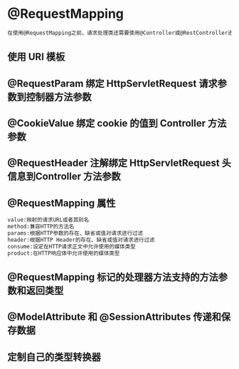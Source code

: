 # @RequestMapping
```md
在使用@RequestMapping之前，请求处理类还需要使用@Controller或@RestController进行标记
```

## 使用 URI 模板
## @RequestParam 绑定 HttpServletRequest 请求参数到控制器方法参数
## @CookieValue 绑定 cookie 的值到 Controller 方法参数
## @RequestHeader 注解绑定 HttpServletRequest 头信息到Controller 方法参数
## @RequestMapping 属性
```md
value:映射的请求URL或者其别名
method:兼容HTTP的方法名
params:根据HTTP参数的存在、缺省或值对请求进行过滤
header:根据HTTP Header的存在、缺省或值对请求进行过滤
consume:设定在HTTP请求正文中允许使用的媒体类型
product:在HTTP响应体中允许使用的媒体类型
```
## @RequestMapping 标记的处理器方法支持的方法参数和返回类型
## @ModelAttribute 和 @SessionAttributes 传递和保存数据
## 定制自己的类型转换器